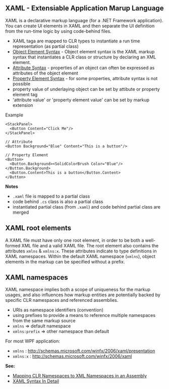 ## XAML - Extensiable Application Marup Language
XAML is a declarative markup language (for a .NET Framework application). You can create UI elements in XAML and then separate the UI definition from the run-time logic by using code-behind files.

* XAML taga are mapped to CLR types to instantiate a run time representation (as partial class)
* [Object Element Syntax](https://docs.microsoft.com/en-us/dotnet/framework/wpf/advanced/xaml-syntax-in-detail#object-element-syntax) - Object element syntax is the XAML markup syntax that instantiates a CLR class or structure by declaring an XML element.
* [Attribute Syntax](https://docs.microsoft.com/en-us/dotnet/framework/wpf/advanced/xaml-syntax-in-detail#attribute-syntax-properties) - properties of an object can often be expressed as attributes of the object element
* [Property Element Syntax](https://docs.microsoft.com/en-us/dotnet/framework/wpf/advanced/xaml-syntax-in-detail#property-element-syntax) - for some properties, attribute syntax is not possible
* property value of underlaying object can be set by attibute or property element tag
* 'attribute value' or 'property element value' can be set by markup extension

Example
```
<StackPanel>
  <Button Content="Click Me"/>
</StackPanel>

// Attribute
<Button Background="Blue" Content="This is a button"/>

// Property Element
<Button>
  <Button.Background><SolidColorBrush Color="Blue"/></Button.Background>
  <Button.Content>This is a button</Button.Content>
</Button>
```

**Notes**
* `.xaml` file is mapped to a partial class
* code behind `.cs` class is also a partial class
* instantiated partial class (from `.xaml`) and code behind partial class are merged

## XAML root elements
A XAML file must have only one root element, in order to be both a well-formed XML file and a valid XAML file.
The root element also contains the attributes `xmlns` & `xmlns:x`. These attributes indicate to type definitions in XAML namespaces. Within the default XAML namespace (`xmlns`), object elements in the markup can be specified without a prefix.

## XAML namespaces
XAML namespace implies both a scope of uniqueness for the markup usages, and also influences how markup entities are potentially backed by specific CLR namespaces and referenced assemblies.
* URIs as namespace identifiers (convention)
* using prefixes to provide a means to reference multiple namespaces from the same markup source
* `xmlns` => default namespace
* `xmlns:prefix` => other namespace than default

For most WPF application:
* `xmlns` : http://schemas.microsoft.com/winfx/2006/xaml/presentation
* `xmlns:x` : http://schemas.microsoft.com/winfx/2006/xaml

**See:**
* [Mapping CLR Namespaces to XML Namespaces in an Assembly](https://docs.microsoft.com/en-us/dotnet/framework/wpf/advanced/xaml-namespaces-and-namespace-mapping-for-wpf-xaml#mapping-clr-namespaces-to-xml-namespaces-in-an-assembly)
* [XAML Syntax In Detail](https://docs.microsoft.com/en-us/dotnet/framework/wpf/advanced/xaml-syntax-in-detail)
